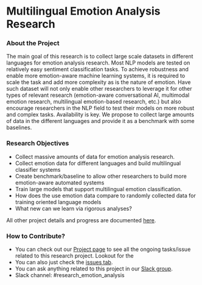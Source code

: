 # Multilingual Emotion Analysis Research

### About the Project
The main goal of this research is to collect large scale datasets in different languages for emotion analysis research. Most NLP models are tested on relatively easy sentiment classification tasks. To achieve robustness and enable more emotion-aware machine learning systems, it is required to scale the task and add more complexity as is the nature of emotion. Have such dataset will not only enable other researchers to leverage it for other types of relevant research (emotion-aware conversational AI, multimodal emotion research, multilingual emotion-based research, etc.) but also encourage researchers in the NLP field to test their models on more robust and complex tasks. Availability is key. We propose to collect large amounts of data in the different languages and provide it as a benchmark with some baselines.

### Research Objectives

- Collect massive amounts of data for emotion analysis research.
- Collect emotion data for different languages and build multilingual classifier systems
- Create benchmark/baseline to allow other researchers to build more emotion-aware automated systems
- Train large models that support multilingual emotion classification. 
- How does the use emotion data compare to randomly collected data for training oriented language models
- What new can we learn via rigorous analyses?

All other project details and progress are documented [here](https://paper.dropbox.com/doc/Emotion-Analysis-Research--A0dJ2zW7Viie9yhKbTZ5bRPgAQ-HKX3hWJXjq40l3L5AWRul).

### How to Contribute?
- You can check out our [Project page](https://github.com/orgs/dair-ai/projects/8) to see all the ongoing tasks/issue related to this research project. Lookout for the 
- You can also just check the [issues tab](https://github.com/dair-ai/research_emotion_analysis/issues).
- You can ask anything related to this project in our [Slack group](https://join.slack.com/t/dairai/shared_invite/zt-dv2dwzj7-F9HT047jIGkunNKv88lQ~g). 
- Slack channel: #research_emotion_analysis

